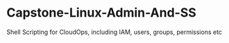 # Capstone-Linux-Admin-And-SS
Shell Scripting for CloudOps, including IAM, users, groups, permissions etc
